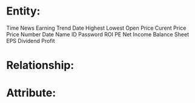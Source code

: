 
# Entity:
Time  News  Earning
Trend
Date
Highest
Lowest
Open Price
Curent Price
Price 
Number
Date
Name
ID
Password
ROI
PE
Net Income
Balance Sheet
EPS
Dividend
Profit

# Relationship:


# Attribute:
